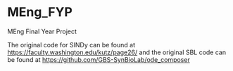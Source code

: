 # MEng_FYP
MEng Final Year Project

The original code for SINDy can be found at https://faculty.washington.edu/kutz/page26/
and the original SBL code can be found at https://github.com/GBS-SynBioLab/ode_composer
